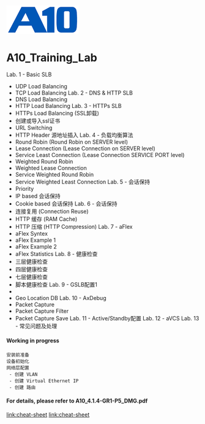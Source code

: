 ![](/Images/A10-NewLogos-Blue-NoReg-RGB-50.png)
---

# A10_Training_Lab
Lab. 1 - Basic SLB
 - UDP Load Balancing
 - TCP Load Balancing
Lab. 2 - DNS & HTTP SLB
 - DNS Load Balancing
 - HTTP Load Balancing
Lab. 3 - HTTPs SLB
 - HTTPs Load Balancing (SSL卸载)
 - 创建或导入ssl证书
 - URL Switching
 - HTTP Header 源地址插入
Lab. 4 - 负载均衡算法
 - Round Robin (Round Robin on SERVER level)
 - Lease Connection (Lease Connection on SERVER level)
 - Service Least Connection (Lease Connection SERVICE PORT level)
 - Weighted Round Robin
 - Weighted Lease Connection
 - Service Weighted Round Robin
 - Service Weighted Least Connection
Lab. 5 - 会话保持
 - Priority
 - IP based 会话保持
 - Cookie based 会话保持
Lab. 6 - 会话保持
 - 连接复用 (Connection Reuse)
 - HTTP 缓存 (RAM Cache)
 - HTTP 压缩 (HTTP Compression)
Lab. 7 - aFlex
 - aFlex Syntex
 - aFlex Example 1
 - aFlex Example 2
 - aFlex Statistics
Lab. 8 - 健康检查
 - 三层健康检查
 - 四层健康检查
 - 七层健康检查
 - 脚本健康检查
Lab. 9 - GSLB配置1
 - 
 - Geo Location DB
Lab. 10 - AxDebug
 - Packet Capture
 - Packet Capture Filter
 - Packet Capture Save
Lab. 11 - Active/Standby配置
Lab. 12 - aVCS
Lab. 13 - 常见问题及处理


#### Working in progress
```
安装前准备
设备初始化
网络层配置
 - 创建 VLAN
 - 创建 Virtual Ethernet IP
 - 创建 路由
```

#### For details, please refer to A10_4.1.4-GR1-P5_DMG.pdf
[link:cheat-sheet](https://www.interviewbit.com/markdown-cheat-sheet/#text-styles)
[link:cheat-sheet](https://www.markdownguide.org/cheat-sheet/)
